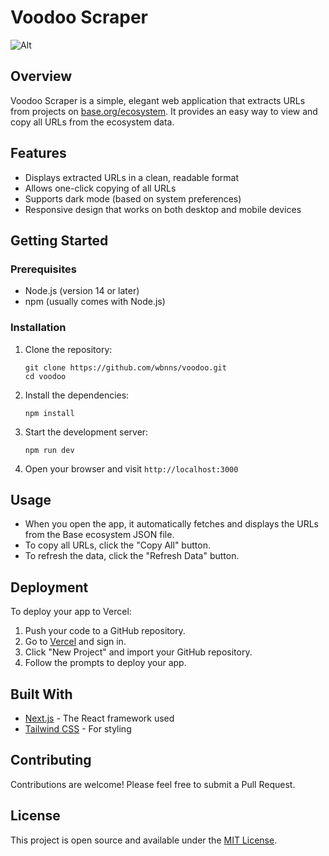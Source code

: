 # Voodoo Scraper

![Alt](https://repobeats.axiom.co/api/embed/ded3735eb810e604dd95eed23e258a7ba2f34edc.svg "Voodoo Scraper")

## Overview

Voodoo Scraper is a simple, elegant web application that extracts URLs from projects on [base.org/ecosystem](https://base.org/ecosystem). It provides an easy way to view and copy all URLs from the ecosystem data.

## Features

- Displays extracted URLs in a clean, readable format
- Allows one-click copying of all URLs
- Supports dark mode (based on system preferences)
- Responsive design that works on both desktop and mobile devices

## Getting Started

### Prerequisites

- Node.js (version 14 or later)
- npm (usually comes with Node.js)

### Installation

1. Clone the repository:

   ```
   git clone https://github.com/wbnns/voodoo.git
   cd voodoo
   ```

2. Install the dependencies:

   ```
   npm install
   ```

3. Start the development server:

   ```
   npm run dev
   ```

4. Open your browser and visit `http://localhost:3000`

## Usage

- When you open the app, it automatically fetches and displays the URLs from the Base ecosystem JSON file.
- To copy all URLs, click the "Copy All" button.
- To refresh the data, click the "Refresh Data" button.

## Deployment

To deploy your app to Vercel:

1. Push your code to a GitHub repository.
2. Go to [Vercel](https://vercel.com) and sign in.
3. Click "New Project" and import your GitHub repository.
4. Follow the prompts to deploy your app.

## Built With

- [Next.js](https://nextjs.org/) - The React framework used
- [Tailwind CSS](https://tailwindcss.com/) - For styling

## Contributing

Contributions are welcome! Please feel free to submit a Pull Request.

## License

This project is open source and available under the [MIT License](LICENSE).
